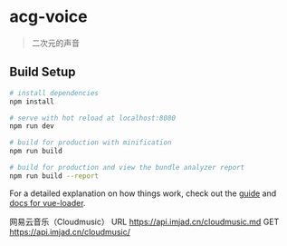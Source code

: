 # acg-voice

> 二次元的声音

## Build Setup

``` bash
# install dependencies
npm install

# serve with hot reload at localhost:8080
npm run dev

# build for production with minification
npm run build

# build for production and view the bundle analyzer report
npm run build --report
```

For a detailed explanation on how things work, check out the [guide](http://vuejs-templates.github.io/webpack/) and [docs for vue-loader](http://vuejs.github.io/vue-loader).


网易云音乐（Cloudmusic）
URL https://api.imjad.cn/cloudmusic.md
GET https://api.imjad.cn/cloudmusic/
